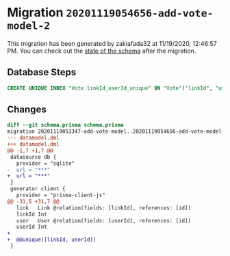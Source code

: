 # Migration `20201119054656-add-vote-model-2`

This migration has been generated by zakiafada32 at 11/19/2020, 12:46:57 PM.
You can check out the [state of the schema](./schema.prisma) after the migration.

## Database Steps

```sql
CREATE UNIQUE INDEX "Vote.linkId_userId_unique" ON "Vote"("linkId", "userId")
```

## Changes

```diff
diff --git schema.prisma schema.prisma
migration 20201119053347-add-vote-model..20201119054656-add-vote-model-2
--- datamodel.dml
+++ datamodel.dml
@@ -1,7 +1,7 @@
 datasource db {
   provider = "sqlite"
-  url = "***"
+  url = "***"
 }
 generator client {
   provider = "prisma-client-js"
@@ -31,5 +31,7 @@
   link   Link @relation(fields: [linkId], references: [id])
   linkId Int
   user   User @relation(fields: [userId], references: [id])
   userId Int
+
+  @@unique([linkId, userId])
 }
```


